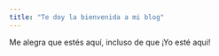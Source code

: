 ```yaml
---
title: "Te doy la bienvenida a mi blog"
---
```


Me alegra que estés aquí, incluso de que ¡Yo esté aqui!
